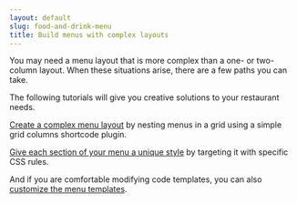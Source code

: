 ```yaml
---
layout: default
slug: food-and-drink-menu
title: Build menus with complex layouts
---
```

You may need a menu layout that is more complex than a one- or two-column layout. When these situations arise, there are a few paths you can take.

The following tutorials will give you creative solutions to your restaurant needs.

[Create a complex menu layout](http://themeofthecrop.com/2014/07/31/achieve-complex-menu-layouts-food-drink-menu/) by nesting menus in a grid using a simple grid columns shortcode plugin.

[Give each section of your menu a unique style](http://themeofthecrop.com/2014/08/19/give-section-restaurant-menu-unique-style/) by targeting it with specific CSS rules.

And if you are comfortable modifying code templates, you can also [customize the menu templates](http://themeofthecrop.com/2014/01/28/customize-restaurant-menu-templates/).
